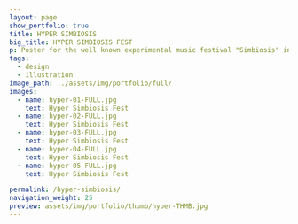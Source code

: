 ```yaml
---
layout: page
show_portfolio: true
title: HYPER SIMBIOSIS
big_title: HYPER SIMBIOSIS FEST
p: Poster for the well known experimental music festival "Simbiosis" in its special edition "Hyper-Simbiosis", that took place in Tabacalera, Madrid in 2011.
tags:
  - design
  - illustration
image_path: ../assets/img/portfolio/full/
images:
  - name: hyper-01-FULL.jpg
    text: Hyper Simbiosis Fest
  - name: hyper-02-FULL.jpg
    text: Hyper Simbiosis Fest
  - name: hyper-03-FULL.jpg
    text: Hyper Simbiosis Fest
  - name: hyper-04-FULL.jpg
    text: Hyper Simbiosis Fest
  - name: hyper-05-FULL.jpg
    text: Hyper Simbiosis Fest

permalink: /hyper-simbiosis/
navigation_weight: 25
preview: assets/img/portfolio/thumb/hyper-THMB.jpg
---
```

